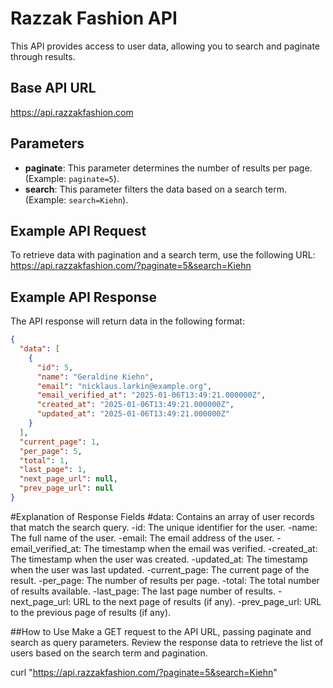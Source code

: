 # Razzak Fashion API

This API provides access to user data, allowing you to search and paginate through results.

## Base API URL

https://api.razzakfashion.com

## Parameters

- **paginate**: This parameter determines the number of results per page. (Example: `paginate=5`).
- **search**: This parameter filters the data based on a search term. (Example: `search=Kiehn`).

## Example API Request

To retrieve data with pagination and a search term, use the following URL:
https://api.razzakfashion.com/?paginate=5&search=Kiehn

## Example API Response

The API response will return data in the following format:

```json
{
  "data": [
    {
      "id": 5,
      "name": "Geraldine Kiehn",
      "email": "nicklaus.larkin@example.org",
      "email_verified_at": "2025-01-06T13:49:21.000000Z",
      "created_at": "2025-01-06T13:49:21.000000Z",
      "updated_at": "2025-01-06T13:49:21.000000Z"
    }
  ],
  "current_page": 1,
  "per_page": 5,
  "total": 1,
  "last_page": 1,
  "next_page_url": null,
  "prev_page_url": null
}
```

#Explanation of Response Fields
#data: Contains an array of user records that match the search query.
-id: The unique identifier for the user.
-name: The full name of the user.
-email: The email address of the user.
-email_verified_at: The timestamp when the email was verified.
-created_at: The timestamp when the user was created.
-updated_at: The timestamp when the user was last updated.
-current_page: The current page of the result.
-per_page: The number of results per page.
-total: The total number of results available.
-last_page: The last page number of results.
-next_page_url: URL to the next page of results (if any).
-prev_page_url: URL to the previous page of results (if any).

##How to Use
Make a GET request to the API URL, passing paginate and search as query parameters.
Review the response data to retrieve the list of users based on the search term and pagination.

curl "https://api.razzakfashion.com/?paginate=5&search=Kiehn"
